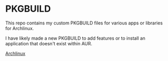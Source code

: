 # PKGBUILD

This repo contains my custom PKGBUILD files for various apps or libraries for Archlinux.

I have likely made a new PKGBUILD to add features or to install an application
that doesn't exist within AUR.

[Archlinux](https://www.archlinux.com)
